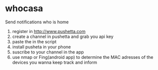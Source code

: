 # whocasa
Send notifications who is home
1) register in http://www.pushetta.com
2) create a channel in pushetta and grab you api key
3) paste the in the script
4) install pusheta in your phone
5) suscribe to your channel in the app
6) use nmap or Fing(android app) to determine the MAC adresses of the devices you wanna keep track and inform
